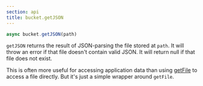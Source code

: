 ```yaml
---
section: api
title: bucket.getJSON
---
```


```js
async bucket.getJSON(path)
```

`getJSON` returns the result of JSON-parsing the file stored at `path`. It will throw an error if that file doesn't contain valid JSON. It will return null if that file does not exist.

This is often more useful for accessing application data than using [getFile](#docs-bucket-getfile) to access a file directly. But it's just a simple wrapper around `getFile`.


